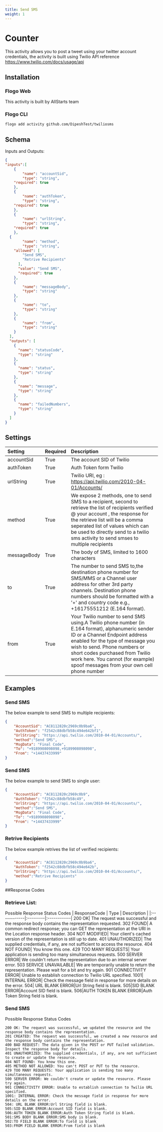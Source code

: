 ```yaml
---
title: Send SMS
weight: 1
---
```


# Counter
This activity allows you to post a tweet using your twitter account credentials, the activity is built using Twilio API reference https://www.twilio.com/docs/usage/api

## Installation
### Flogo Web
This activity is built by AllStarts team
### Flogo CLI
```bash
flogo add activity github.com/DipeshTest/twiliosms
```

## Schema
Inputs and Outputs:

```json
{
"inputs":[
    {
		"name": "accountSid",
		"type": "string",
    "required": true
	},
	{
		"name": "authToken",
		"type": "string",
    "required": true
	},
	{
		"name": "urlString",
		"type": "string",
    "required": true
	},
  {
		"name": "method",
		"type": "string",
    "allowed": [
        "Send SMS",
        "Retrive Recipients"
      ],
      "value": "Send SMS",
      "required": true
	},
	{
		"name": "messageBody",
		"type": "string"
	},
	{
		"name": "to",
		"type": "string"
	},
	{
		"name": "from",
		"type": "string"
	}
  ],
  "outputs": [
    {
      "name": "statusCode",
      "type": "string"
    },
    {
      "name": "status",
      "type": "string"
    },
	{
      "name": "message",
      "type": "string"
    },
	{
      "name": "failedNumbers",
      "type": "string"
    }
  ]
}
```
## Settings
| Setting     | Required | Description |
|:------------|:---------|:------------|
| accountSid | True     | The account SID of Twilio |         
| authToken   | True    | Auth Token form Twilio|
| urlString | True     | Twilio URI, eg : https://api.twilio.com/2010-04-01/Accounts/ |  
| method | True     | We expose 2 methods, one to send SMS to a recipient, second to retrieve the list of recipients verified @ your account , the response for the retrieve list will be a comma seperated list of values which can be used to directly send to a twilio sms activity to send smses to multiple recipients|  
| messageBody | True     | The body of SMS, limited to 1600 characters|  
| to       | True    |The number to send SMS to,the destination phone number for SMS/MMS or a Channel user address for other 3rd party channels. Destination phone numbers should be formatted with a '+' and country code e.g., +16175551212 (E.164 format).|
| from       | True    | Your Twilio number to send SMS using.A Twilio phone number (in E.164 format), alphanumeric sender ID or a Channel Endpoint address enabled for the type of message you wish to send. Phone numbers or short codes purchased from Twilio work here. You cannot (for example) spoof messages from your own cell phone number  |

## Examples
### Send SMS
The below example to send SMS to multiple recipients:

```json
{
	"AccountSid": "AC8112820c2969c0b9ba6",
	"AuthToken": "f2542c88dbfb58c494e642bf1",
	"UrlString": "https://api.twilio.com/2010-04-01/Accounts/",
	"method":"Send SMS",
	"MsgData": "Final Code",
	"To": "+9189908098098,+9189908098098",
	"From": "+14437433999"
}
```

### Send SMS
The below example to send SMS to single user:

```json
{
	"AccountSid": "AC8112820c2969c0b9",
	"AuthToken": "f2542c88dbfb58c49",
	"UrlString": "https://api.twilio.com/2010-04-01/Accounts/",
	"method":"Send SMS",
	"MsgData": "Final Code",
	"To": "+9189908098098",
	"From": "+14437433999"
}
```

### Retrive Recipients
The below example retrives the list of verified recipients:

```json
{
	"AccountSid": "AC8112820c2969c0b9ba6",
	"AuthToken": "f2542c88dbfb58c494e642b",
	"UrlString": "https://api.twilio.com/2010-04-01/Accounts/",
	"method":"Retrive Recipients"
}
```

##Response Codes
### Retrieve List:
Possible Response Status Codes
| ResponseCode     | Type | Description |
|:------------|:---------|:------------|
200 OK| The request was successful and the response body contains the representation requested.
302 FOUND| A common redirect response; you can GET the representation at the URI in the Location response header.
304 NOT MODIFIED| Your client's cached version of the representation is still up to date.
401 UNAUTHORIZED| The supplied credentials, if any, are not sufficient to access the resource.
404 NOT FOUND| You know this one.
429 TOO MANY REQUESTS| Your application is sending too many simultaneous requests.
500 SERVER ERROR| We couldn't return the representation due to an internal server error.
503 SERVICE UNAVAILABLE| We are temporarily unable to return the representation. Please wait for a bit and try again.
901 CONNECTIVITY ERROR| Unable to establish connection to Twilio URL specified.
1001| INTERNAL ERROR| Check the message field in response for more details on the error.
504| URL BLANK ERROR|Url String field is blank.
505|SID BLANK ERROR|Account SID field is blank.
506|AUTH TOKEN BLANK ERROR|Auth Token String field is blank.

### Send SMS
Possible Response Status Codes
```
200 OK: The request was successful, we updated the resource and the response body contains the representation.
201 CREATED: The request was successful, we created a new resource and the response body contains the representation.
400 BAD REQUEST: The data given in the POST or PUT failed validation. Inspect the response body for details.
401 UNAUTHORIZED: The supplied credentials, if any, are not sufficient to create or update the resource.
404 NOT FOUND: You know this one.
405 METHOD NOT ALLOWED: You can't POST or PUT to the resource.
429 TOO MANY REQUESTS: Your application is sending too many simultaneous requests.
500 SERVER ERROR: We couldn't create or update the resource. Please try again.
901 CONNECTIVITY ERROR: Unable to establish connection to Twilio URL specified.
1001: INTERNAL ERROR: Check the message field in response for more details on the error.
504: URL BLANK ERROR:Url String field is blank.
505:SID BLANK ERROR:Account SID field is blank.
506:AUTH TOKEN BLANK ERROR:Auth Token String field is blank.
501:SMS BODY BLANK ERROR:SMS body is blank.
502:TO FIELD BLANK ERROR:To field is blank
503:FROM FIELD BLANK ERROR:From field is blank
```